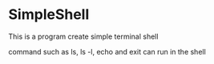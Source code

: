 # SimpleShell

This is a program create simple terminal shell

command such as ls, ls -l, echo and exit can run in the shell
